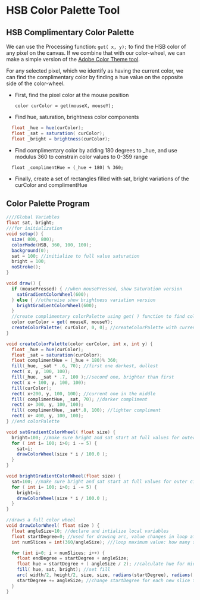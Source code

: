 # HSB Color Palette Tool

## HSB Complimentary Color Palette

We can use the Processing function: `get( x, y);` to find the HSB color of any pixel on the canvas. If we combine that with our color-wheel, we can make a simple version of the [Adobe Color Theme tool](https://color.adobe.com/create/color-wheel/).

For any selected pixel, which we identify as having the current color, we can find the complimentary color by finding a hue value on the opposite side of the color-wheel.

*   First, find the pixel color at the mouse position

    `color curColor = get(mouseX, mouseY);`
* Find hue, saturation, brightness color components

```java
  float _hue = hue(curColor);
  float _sat = saturation( curColor);
  float _bright = brightness(curColor);
```

* Find complimentary color by adding 180 degrees to \_hue, and use modulus 360 to constrain color values to 0-359 range

```
  float _complimentHue = (_hue + 180) % 360;
```

* Finally, create a set of rectangles filled with sat, bright variations of the curColor and complimentHue

## Color Palette Program

```java
////Global Variables
float sat, bright;
///for initialization
void setup() {
  size( 800, 800);
  colorMode(HSB, 360, 100, 100);
  background(0);
  sat = 100; //initialize to full value saturation
  bright = 100;
  noStroke();
}

void draw() {
  if (mousePressed) { //when mousePressed, show Saturation version
    satGradientColorWheel(600);
  } else { //otherwise show brightness variation version
    brightGradientColorWheel(600);
  }
  //create complimentary colorPalette using get( ) function to find color of pixel at mouse position
  color curColor = get( mouseX, mouseY);
  createColorPalette( curColor, 0, 0); //createColorPalette with currentColor under mouse, at 0,0
}

void createColorPalette(color curColor, int x, int y) {
  float _hue = hue(curColor);
  float _sat = saturation(curColor);
  float complimentHue = (_hue + 180)% 360;
  fill(_hue, _sat * .6, 70); //first one darkest, dullest
  rect( x, y, 100, 100);
  fill(_hue, _sat * .7, 100 );//second one, brighter than first
  rect( x + 100, y, 100, 100);
  fill(curColor);
  rect( x+200, y, 100, 100); //current one in the middle
  fill( complimentHue, _sat, 70); //darker compliment
  rect( x+ 300, y, 100, 100);
  fill( complimentHue, _sat*.8, 100); //lighter compliment
  rect( x+ 400, y, 100, 100);
} //end colorPalette

void satGradientColorWheel( float size) {
  bright=100; //make sure bright and sat start at full values for outer circle
  for ( int i= 100; i>0; i -= 5) {
    sat=i;
    drawColorWheel(size * i / 100.0 );
  }
}

void brightGradientColorWheel(float size) {
  sat=100; //make sure bright and sat start at full values for outer circle
  for ( int i= 100; i>0; i -= 5) {
    bright=i;
    drawColorWheel(size * i / 100.0 );
  }
}

//draws a full color wheel
void drawColorWheel( float size ) {
  float angleSize=10; //declare and intialize local variables
  float startDegree=0; //used for drawing arc, value changes in loop after each arc is drawn
  int numSlices = int(360/angleSize); ///loop maximum value: how many slices to draw?

  for (int i=0; i < numSlices; i++) {
    float endDegree = startDegree + angleSize;
    float hue = startDegree + ( angleSize / 2); //calculate hue for middle of arc
    fill( hue, sat, bright); //set fill
    arc( width/2, height/2, size, size, radians(startDegree), radians( endDegree));
    startDegree += angleSize; //change startDegree for each new slice to be drawn
  }
}
```
